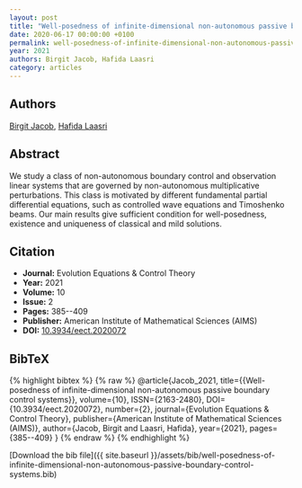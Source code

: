 ```yaml
---
layout: post
title: "Well-posedness of infinite-dimensional non-autonomous passive boundary control systems"
date: 2020-06-17 00:00:00 +0100
permalink: well-posedness-of-infinite-dimensional-non-autonomous-passive-boundary-control-systems
year: 2021
authors: Birgit Jacob, Hafida Laasri
category: articles
---
```

 
## Authors
[Birgit Jacob](authors/birgit-jacob), [Hafida Laasri](authors/hafida-laasri)
 
## Abstract
We study a class of non-autonomous boundary control and observation linear systems that are governed by non-autonomous multiplicative perturbations. This class is motivated by different fundamental partial differential equations, such as controlled wave equations and Timoshenko beams. Our main results give sufficient condition for well-posedness, existence and uniqueness of classical and mild solutions.
 
## Citation
- **Journal:** Evolution Equations &amp; Control Theory
- **Year:** 2021
- **Volume:** 10
- **Issue:** 2
- **Pages:** 385--409
- **Publisher:** American Institute of Mathematical Sciences (AIMS)
- **DOI:** [10.3934/eect.2020072](https://doi.org/10.3934/eect.2020072)
 
## BibTeX
{% highlight bibtex %}
{% raw %}
@article{Jacob_2021,
  title={{Well-posedness of infinite-dimensional non-autonomous passive boundary control systems}},
  volume={10},
  ISSN={2163-2480},
  DOI={10.3934/eect.2020072},
  number={2},
  journal={Evolution Equations &amp; Control Theory},
  publisher={American Institute of Mathematical Sciences (AIMS)},
  author={Jacob, Birgit and Laasri, Hafida},
  year={2021},
  pages={385--409}
}
{% endraw %}
{% endhighlight %}
 
[Download the bib file]({{ site.baseurl }}/assets/bib/well-posedness-of-infinite-dimensional-non-autonomous-passive-boundary-control-systems.bib)
 
